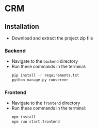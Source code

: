 # CRM

## Installation 

* Download and extract the project zip file
### Backend

* Navigate to the `backend` directory
* Run these commands in the terminal:
    ```bash
    pip install -r requirements.txt
    python manage.py runserver

### Frontend

* Navigate to the `frontend` directory
* Run these commands in the terminal:
    ```bash
    npm install
    npm run start:frontend
